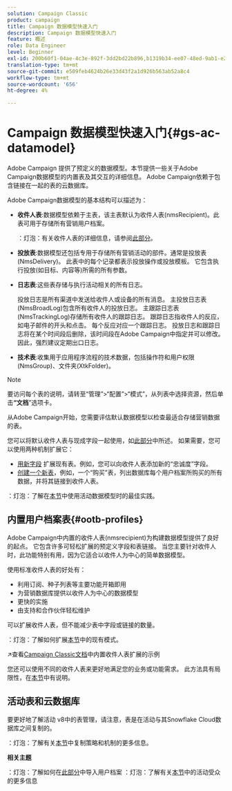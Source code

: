 ```yaml
---
solution: Campaign Classic
product: campaign
title: Campaign 数据模型快速入门
description: Campaign 数据模型快速入门
feature: 概述
role: Data Engineer
level: Beginner
exl-id: 200b60f1-04ae-4c3e-892f-3dd2bd22b896,b1319b34-ee07-48ed-9ab1-e2d12d3d99f8
translation-type: tm+mt
source-git-commit: e509feb4624b26e33d43f2a1d926b563ab52a8c4
workflow-type: tm+mt
source-wordcount: '656'
ht-degree: 4%

---
```


# Campaign 数据模型快速入门{#gs-ac-datamodel}

Adobe Campaign 提供了预定义的数据模型。本节提供一些关于Adobe Campaign数据模型的内置表及其交互的详细信息。 Adobe Campaign依赖于包含链接在一起的表的云数据库。

Adobe Campaign数据模型的基本结构可以描述为：

* **收件人表**:数据模型依赖于主表，该主表默认为收件人表(nmsRecipient)。此表可用于存储所有营销用户档案。

   ：灯泡：有关收件人表的详细信息，请参阅[此部分](#ootb-profiles)。

* **投放表**:数据模型还包括专用于存储所有营销活动的部件。通常是投放表(NmsDelivery)。 此表中的每个记录都表示投放操作或投放模板。 它包含执行投放(如目标、内容等)所需的所有参数。

* **日志表**:这些表存储与执行活动相关的所有日志。

   投放日志是所有渠道中发送给收件人或设备的所有消息。 主投放日志表(NmsBroadLog)包含所有收件人的投放日志。
主跟踪日志表(NmsTrackingLog)存储所有收件人的跟踪日志。 跟踪日志指收件人的反应，如电子邮件的开头和点击。 每个反应对应一个跟踪日志。
投放日志和跟踪日志将在某个时间段后删除，该时间段在Adobe Campaign中指定并可以修改。 因此，强烈建议定期出口日志。

* **技术表**:收集用于应用程序流程的技术数据，包括操作符和用户权限(NmsGroup)、文件夹(XtkFolder)。

>[!NOTE]
>
>要访问每个表的说明，请转至“管理”>“配置”>“模式”，从列表中选择资源，然后单击&#x200B;**“文档**”选项卡。

从Adobe Campaign开始，您需要评估默认数据模型以检查最适合存储营销数据的表。

您可以将默认收件人表与现成字段一起使用，如[此部分](#ootb-profiles)中所述。 如果需要，您可以使用两种机制扩展它：

* [用新字段](extend-schema.md) 扩展现有表。例如，您可以向收件人表添加新的“忠诚度”字段。
* [创建一个新表](create-schema.md)，例如，一个“购买”表，列出数据库每个用户档案所购买的所有数据，并将其链接到收件人表。

：灯泡：了解在[本节](datamodel-best-practices.md)中使用活动数据模型时的最佳实践。

## 内置用户档案表{#ootb-profiles}

Adobe Campaign中内置的收件人表(nmsrecipient)为构建数据模型提供了良好的起点。 它包含许多可轻松扩展的预定义字段和表链接。 当您主要针对收件人时，此功能特别有用，因为它适合以收件人为中心的简单数据模型。

使用标准收件人表的好处有：

* 利用订阅、种子列表等主要功能开箱即用
* 为营销数据库提供以收件人为中心的数据模型
* 更快的实施
* 由支持和合作伙伴轻松维护

可以扩展收件人表，但不能减少表中字段或链接的数量。

：灯泡：了解如何扩展[本节](extend-schema.md)中的现有模式。

:arrow_upper_right:查看[Campaign Classic文档](https://experienceleague.adobe.com/docs/campaign-classic/using/configuring-campaign-classic/editing-schemas/examples-of-schemas-edition.html?lang=en#extending-a-table)中内置收件人表扩展的示例

您还可以使用不同的收件人表来更好地满足您的业务或功能需求。 此方法具有局限性，在[本节](custom-recipient.md)中有说明。

## 活动表和云数据库

要更好地了解活动 v8中的表管理，请注意，表是在活动与其Snowflake Cloud数据库之间复制的。

：灯泡：了解有关[本节](../config/replication.md)中复制策略和机制的更多信息。

**相关主题**

：灯泡：了解如何在[此部分](../start/import.md)中导入用户档案
：灯泡：了解有关[本节](../start/audiences.md)中的活动受众的更多信息
